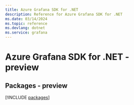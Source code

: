 ```yaml
---
title: Azure Grafana SDK for .NET
description: Reference for Azure Grafana SDK for .NET
ms.date: 03/14/2024
ms.topic: reference
ms.devlang: dotnet
ms.service: grafana
---
```

# Azure Grafana SDK for .NET - preview
## Packages - preview
[!INCLUDE [packages](grafana-index.md)]